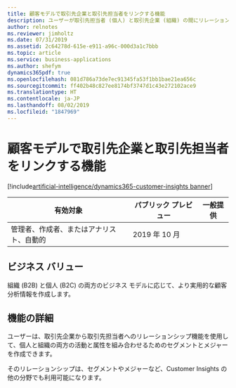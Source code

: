 ```yaml
---
title: 顧客モデルで取引先企業と取引先担当者をリンクする機能
description: ユーザーが取引先担当者 (個人) と取引先企業 (組織) の間にリレーションシップを作成して、作成されたすべての統一、活動、分析情報を組織 (B2B)、個人 (B2C)、またはその両方に適用できるようにします。
author: relnotes
ms.reviewer: jimholtz
ms.date: 07/31/2019
ms.assetid: 2c64278d-615e-e911-a96c-000d3a1c7bbb
ms.topic: article
ms.service: business-applications
ms.author: shefym
dynamics365pdf: true
ms.openlocfilehash: 081d786a73de7ec91345fa53f1bb1bae21ea656c
ms.sourcegitcommit: ff402b48c827ee8174bf3747d1c43e272102ace9
ms.translationtype: HT
ms.contentlocale: ja-JP
ms.lasthandoff: 08/02/2019
ms.locfileid: "1847969"
---
```

# <a name="ability-to-link-accounts-and-contacts-in-the-customer-model"></a>顧客モデルで取引先企業と取引先担当者をリンクする機能
[!include[artificial-intelligence/dynamics365-customer-insights banner](../includes/artificial-intelligence/dynamics365-customer-insights.md)]

| 有効対象    |  パブリック プレビュー | 一般提供 | 
| ---------- | ---------- |---------- |
|管理者、作成者、またはアナリスト、自動的|2019 年 10 月| |


## <a name="business-value"></a>ビジネス バリュー
<!-- bv start -->
組織 (B2B) と個人 (B2C) の両方のビジネス モデルに応じて、より実用的な顧客分析情報を作成します。 

<!-- bv end -->



## <a name="feature-details"></a>機能の詳細
<!--feature detail start -->
ユーザーは、取引先企業から取引先担当者へのリレーションシップ機能を使用して、個人と組織の両方の活動と属性を組み合わせるためのセグメントとメジャーを作成できます。

そのリレーションシップは、セグメントやメジャーなど、Customer Insights の他の分野でも利用可能になります。
<!--feature detail end -->











